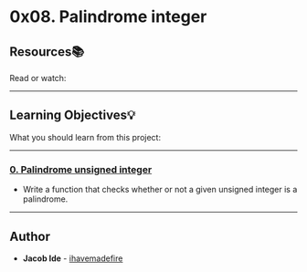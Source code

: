 # 0x08. Palindrome integer

## Resources:books:
Read or watch:

---
## Learning Objectives:bulb:
What you should learn from this project:

---

### [0. Palindrome unsigned integer](./0-is_palindrome.c)
* Write a function that checks whether or not a given unsigned integer is a palindrome.

---

## Author
* **Jacob Ide** - [ihavemadefire](https://github.com/ihavemadefire)